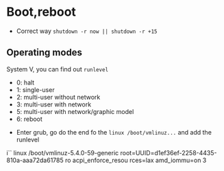 # Boot,reboot

- Correct way `shutdown -r now || shutdown -r +15`

## Operating modes

System V, you can find out `runlevel`

* 0: halt
* 1: single-user
* 2: multi-user without network
* 3: multi-user with network
* 5: multi-user with network/graphic model
* 6: reboot

- Enter grub, go do the end fo the `linux /boot/vmlinuz...` and add the runlevel

i``
 linux   /boot/vmlinuz-5.4.0-59-generic root=UUID=d1ef36ef-2258-4435-810a-aaa72da61785 ro  acpi_enforce_resou    rces=lax amd_iommu=on 3
```




